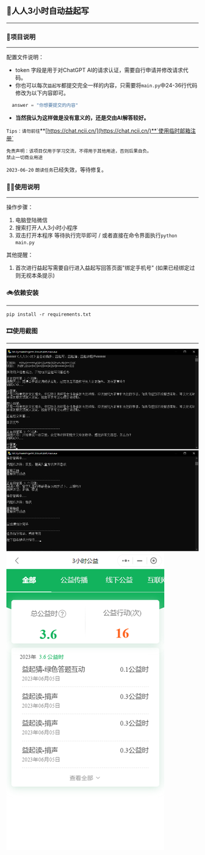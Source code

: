 ## ‍🚀人人3小时自动益起写
***
### 🧬项目说明
***
配置文件说明：
- token 字段是用于对ChatGPT AI的请求认证，需要自行申请并修改请求代码。
- 你也可以每次`益起写`都提交完全一样的内容，只需要将`main.py`中24-36行代码修改为以下内容即可。
```python
  answer = "你想要提交的内容"
```
- **当然我认为这样做是没有意义的，还是交由AI解答较好。**  

`Tips：请勿前往`**[https://chat.ncii.cn/](https://chat.ncii.cn/)**`使用临时邮箱注册`  

`免责声明：该项目仅用于学习交流，不得用于其他用途，否则后果自负。`  
`禁止一切商业用途`

`2023-06-20` `朗读任务`已经失效，等待修复。
### 🤦‍♂️使用说明
***
操作步骤：
1. 电脑登陆微信
2. 搜索打开人人3小时小程序
3. 双击打开本程序 等待执行完毕即可 / 或者直接在命令界面执行`python main.py`

其他提醒：
1. 首次进行益起写需要自行进入益起写回答页面"绑定手机号"
(如果已经绑定过则无视本条提示)

### 🚲依赖安装
***
```shell
pip install -r requirements.txt
```

### 🎞使用截图
***
![img_1.png](ScreenShots/img_1.png)
![img_2.png](ScreenShots/img_2.png)
![img_3.png](ScreenShots/img_3.png)